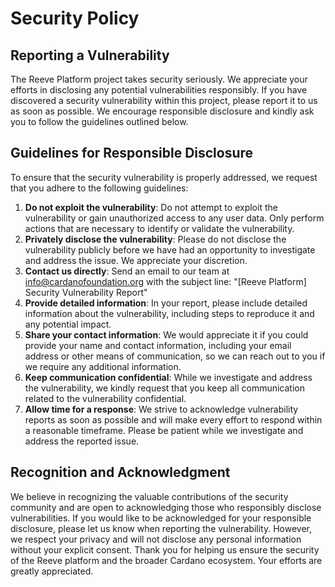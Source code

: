 # Security Policy

## Reporting a Vulnerability

The Reeve Platform project takes security seriously. We appreciate your efforts in disclosing any potential vulnerabilities responsibly.
If you have discovered a security vulnerability within this project, please report it to us as soon as possible. We encourage responsible disclosure and kindly ask you to follow the guidelines outlined below.

## Guidelines for Responsible Disclosure

To ensure that the security vulnerability is properly addressed, we request that you adhere to the following guidelines:

1. **Do not exploit the vulnerability**: Do not attempt to exploit the vulnerability or gain unauthorized access to any user data. Only perform actions that are necessary to identify or validate the vulnerability.
2. **Privately disclose the vulnerability**: Please do not disclose the vulnerability publicly before we have had an opportunity to investigate and address the issue. We appreciate your discretion.
3. **Contact us directly**: Send an email to our team at info@cardanofoundation.org with the subject line: "[Reeve Platform] Security Vulnerability Report"
4. **Provide detailed information**: In your report, please include detailed information about the vulnerability, including steps to reproduce it and any potential impact.
5. **Share your contact information**: We would appreciate it if you could provide your name and contact information, including your email address or other means of communication, so we can reach out to you if we require any additional information.
6. **Keep communication confidential**: While we investigate and address the vulnerability, we kindly request that you keep all communication related to the vulnerability confidential.
7. **Allow time for a response**: We strive to acknowledge vulnerability reports as soon as possible and will make every effort to respond within a reasonable timeframe. Please be patient while we investigate and address the reported issue.

## Recognition and Acknowledgment

We believe in recognizing the valuable contributions of the security community and are open to acknowledging those who responsibly disclose vulnerabilities. If you would like to be acknowledged for your responsible disclosure, please let us know when reporting the vulnerability. However, we respect your privacy and will not disclose any personal information without your explicit consent.
Thank you for helping us ensure the security of the Reeve platform and the broader Cardano ecosystem. Your efforts are greatly appreciated.